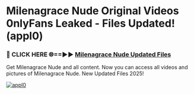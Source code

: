 # Milenagrace Nude Original Videos 0nlyFans Leaked - Files Updated! (appl0)

<h3>🔴 CLICK HERE 🌐==►► <a href="https://tinyurl.com/yc6ubb5a" rel="nofollow">Milenagrace Nude Updated Files</a></h3>

Get Milenagrace Nude and all content. Now you can access all videos and pictures of Milenagrace Nude. New Updated Files 2025!

[![appl0](https://i.imgur.com/7eu0CRL.gif)](https://tinyurl.com/yc6ubb5a)
